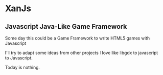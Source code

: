XanJs
=====

Javascript Java-Like Game Framework
------------------------------------

Some day this could be a Game Framework to write HTML5 games with Javascript

I'll try to adapt some ideas from other projects I love like libgdx to javascript to Javascript.

Today is nothing.
